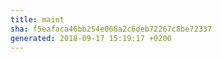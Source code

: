 ```yaml
---
title: maint
sha: f5eafaca46bb254e068a2c6deb72267c8be72337
generated: 2018-09-17 15:19:17 +0200
---
```

